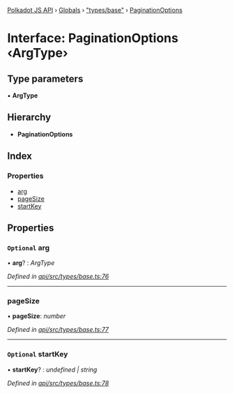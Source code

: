 [Polkadot JS API](../README.md) › [Globals](../globals.md) › ["types/base"](../modules/_types_base_.md) › [PaginationOptions](_types_base_.paginationoptions.md)

# Interface: PaginationOptions ‹**ArgType**›

## Type parameters

▪ **ArgType**

## Hierarchy

* **PaginationOptions**

## Index

### Properties

* [arg](_types_base_.paginationoptions.md#optional-arg)
* [pageSize](_types_base_.paginationoptions.md#pagesize)
* [startKey](_types_base_.paginationoptions.md#optional-startkey)

## Properties

### `Optional` arg

• **arg**? : *ArgType*

*Defined in [api/src/types/base.ts:76](https://github.com/polkadot-js/api/blob/503c2b3c63/packages/api/src/types/base.ts#L76)*

___

###  pageSize

• **pageSize**: *number*

*Defined in [api/src/types/base.ts:77](https://github.com/polkadot-js/api/blob/503c2b3c63/packages/api/src/types/base.ts#L77)*

___

### `Optional` startKey

• **startKey**? : *undefined | string*

*Defined in [api/src/types/base.ts:78](https://github.com/polkadot-js/api/blob/503c2b3c63/packages/api/src/types/base.ts#L78)*
